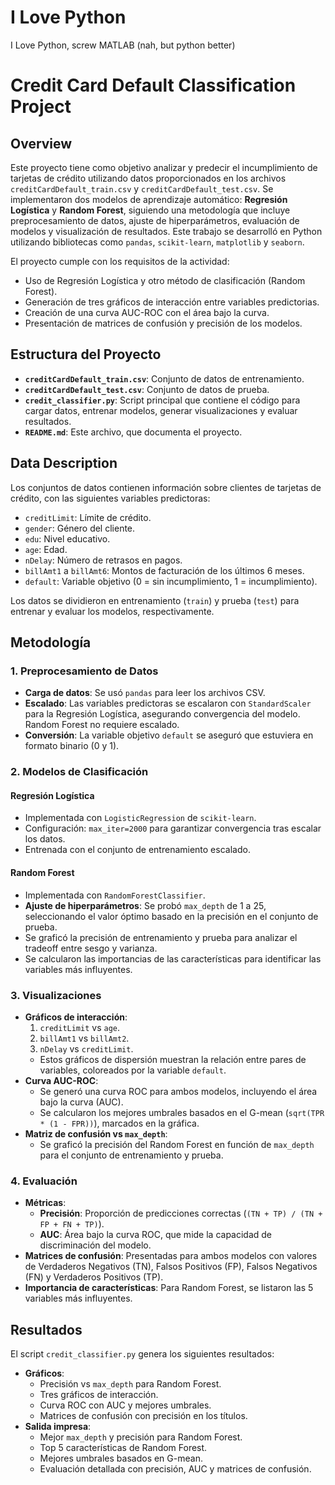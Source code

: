 # I Love Python
I Love Python, screw MATLAB (nah, but python better)

# Credit Card Default Classification Project

## Overview

Este proyecto tiene como objetivo analizar y predecir el incumplimiento de tarjetas de crédito utilizando datos proporcionados en los archivos `creditCardDefault_train.csv` y `creditCardDefault_test.csv`. Se implementaron dos modelos de aprendizaje automático: **Regresión Logística** y **Random Forest**, siguiendo una metodología que incluye preprocesamiento de datos, ajuste de hiperparámetros, evaluación de modelos y visualización de resultados. Este trabajo se desarrolló en Python utilizando bibliotecas como `pandas`, `scikit-learn`, `matplotlib` y `seaborn`.

El proyecto cumple con los requisitos de la actividad:
- Uso de Regresión Logística y otro método de clasificación (Random Forest).
- Generación de tres gráficos de interacción entre variables predictorias.
- Creación de una curva AUC-ROC con el área bajo la curva.
- Presentación de matrices de confusión y precisión de los modelos.

## Estructura del Proyecto

- **`creditCardDefault_train.csv`**: Conjunto de datos de entrenamiento.
- **`creditCardDefault_test.csv`**: Conjunto de datos de prueba.
- **`credit_classifier.py`**: Script principal que contiene el código para cargar datos, entrenar modelos, generar visualizaciones y evaluar resultados.
- **`README.md`**: Este archivo, que documenta el proyecto.

## Data Description

Los conjuntos de datos contienen información sobre clientes de tarjetas de crédito, con las siguientes variables predictoras:
- `creditLimit`: Límite de crédito.
- `gender`: Género del cliente.
- `edu`: Nivel educativo.
- `age`: Edad.
- `nDelay`: Número de retrasos en pagos.
- `billAmt1` a `billAmt6`: Montos de facturación de los últimos 6 meses.
- `default`: Variable objetivo (0 = sin incumplimiento, 1 = incumplimiento).

Los datos se dividieron en entrenamiento (`train`) y prueba (`test`) para entrenar y evaluar los modelos, respectivamente.

## Metodología

### 1. Preprocesamiento de Datos
- **Carga de datos**: Se usó `pandas` para leer los archivos CSV.
- **Escalado**: Las variables predictoras se escalaron con `StandardScaler` para la Regresión Logística, asegurando convergencia del modelo. Random Forest no requiere escalado.
- **Conversión**: La variable objetivo `default` se aseguró que estuviera en formato binario (0 y 1).

### 2. Modelos de Clasificación
#### Regresión Logística
- Implementada con `LogisticRegression` de `scikit-learn`.
- Configuración: `max_iter=2000` para garantizar convergencia tras escalar los datos.
- Entrenada con el conjunto de entrenamiento escalado.

#### Random Forest
- Implementada con `RandomForestClassifier`.
- **Ajuste de hiperparámetros**: Se probó `max_depth` de 1 a 25, seleccionando el valor óptimo basado en la precisión en el conjunto de prueba.
- Se graficó la precisión de entrenamiento y prueba para analizar el tradeoff entre sesgo y varianza.
- Se calcularon las importancias de las características para identificar las variables más influyentes.

### 3. Visualizaciones
- **Gráficos de interacción**:
  1. `creditLimit` vs `age`.
  2. `billAmt1` vs `billAmt2`.
  3. `nDelay` vs `creditLimit`.
  - Estos gráficos de dispersión muestran la relación entre pares de variables, coloreados por la variable `default`.
- **Curva AUC-ROC**:
  - Se generó una curva ROC para ambos modelos, incluyendo el área bajo la curva (AUC).
  - Se calcularon los mejores umbrales basados en el G-mean (`sqrt(TPR * (1 - FPR))`), marcados en la gráfica.
- **Matriz de confusión vs `max_depth`**:
  - Se graficó la precisión del Random Forest en función de `max_depth` para el conjunto de entrenamiento y prueba.

### 4. Evaluación
- **Métricas**:
  - **Precisión**: Proporción de predicciones correctas (`(TN + TP) / (TN + FP + FN + TP)`).
  - **AUC**: Área bajo la curva ROC, que mide la capacidad de discriminación del modelo.
- **Matrices de confusión**: Presentadas para ambos modelos con valores de Verdaderos Negativos (TN), Falsos Positivos (FP), Falsos Negativos (FN) y Verdaderos Positivos (TP).
- **Importancia de características**: Para Random Forest, se listaron las 5 variables más influyentes.

## Resultados

El script `credit_classifier.py` genera los siguientes resultados:
- **Gráficos**:
  - Precisión vs `max_depth` para Random Forest.
  - Tres gráficos de interacción.
  - Curva ROC con AUC y mejores umbrales.
  - Matrices de confusión con precisión en los títulos.
- **Salida impresa**:
  - Mejor `max_depth` y precisión para Random Forest.
  - Top 5 características de Random Forest.
  - Mejores umbrales basados en G-mean.
  - Evaluación detallada con precisión, AUC y matrices de confusión.
